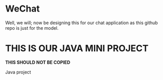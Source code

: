 # WeChat
Well, we will; now be designing this for our chat application as this github repo is just for the model.

# THIS IS OUR JAVA MINI PROJECT
<b>THIS SHOULD NOT BE COPIED</b> 

<p>Java project</p>